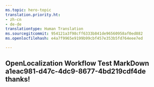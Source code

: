 ```yaml
---
ms.topic: hero-topic
translation.priority.ht:
- zh-cn
- de-de
translationtype: Human Translation
ms.sourcegitcommit: 954121a3f98cff6333b841de96560958af0ed882
ms.openlocfilehash: e4a7f9965e9199b99cbf457e353b5fd764eee7ed

---
```

## OpenLocalization Workflow Test MarkDown a1eac981-d47c-4dc9-8677-4bd219cdf4de thanks!



<!--HONumber=Jul16_HO2-->


